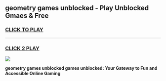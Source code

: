 
## geometry games unblocked - Play Unblocked Gmaes & Free
<h3>
<a href="https://news.freeplayer.one?title=geometry_games_unblocked&ref=16F">CLICK TO PLAY</a></h3>
<hr>

<h3>
<a href="https://news.freeplayer.one?title=geometry_games_unblocked&ref=16F">CLICK 2 PLAY</a>
  
</h3>

<a href="https://news.freeplayer.one?title=geometry_games_unblocked&ref=16F/"><img src="https://clearcache.store/games.png"></a>


**geometry games unblocked games unblocked: Your Gateway to Fun and Accessible Online Gaming**
